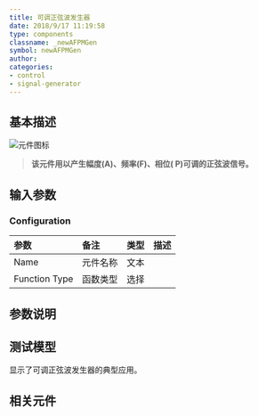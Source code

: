 ```yaml
---
title: 可调正弦波发生器
date: 2018/9/17 11:19:58
type: components
classname: _newAFPMGen
symbol: newAFPMGen
author: 
categories: 
- control
- signal-generator
---
```

## <span id="comp_desc">基本描述</span>
![元件图标]()

> **该元件用以产生幅度(A)、频率(F)、相位( P)可调的正弦波信号。**

## <span id="comp_params">输入参数</span>
### <span id="comp_params_group_Configuration">Configuration</span>
| 参数 | 备注 | 类型 | 描述 |
| :--- | :--- | :--: | :--- |
| <span id="comp_params_param_Name">Name</span> | 元件名称 | 文本 |  |
| <span id="comp_params_param_Func">Function Type</span> | 函数类型 | 选择 |  |

[Name]: #comp_params_param_Name "Name"
[Function Type]: #comp_params_param_Func "Function Type"


## <span id="comp_remarks">参数说明</span>


## <span id="comp_example">测试模型</span>
[<test name>](<test link>)显示了可调正弦波发生器的典型应用。

## <span id="comp_seealso">相关元件</span>



